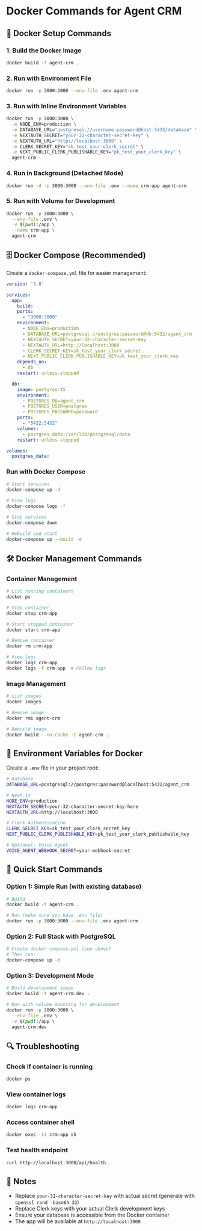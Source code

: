 # Docker Commands for Agent CRM

## 🐳 Docker Setup Commands

### 1. Build the Docker Image
```bash
docker build -t agent-crm .
```

### 2. Run with Environment File
```bash
docker run -p 3000:3000 --env-file .env agent-crm
```

### 3. Run with Inline Environment Variables
```bash
docker run -p 3000:3000 \
  -e NODE_ENV=production \
  -e DATABASE_URL="postgresql://username:password@host:5432/database" \
  -e NEXTAUTH_SECRET="your-32-character-secret-key" \
  -e NEXTAUTH_URL="http://localhost:3000" \
  -e CLERK_SECRET_KEY="sk_test_your_clerk_secret" \
  -e NEXT_PUBLIC_CLERK_PUBLISHABLE_KEY="pk_test_your_clerk_key" \
  agent-crm
```

### 4. Run in Background (Detached Mode)
```bash
docker run -d -p 3000:3000 --env-file .env --name crm-app agent-crm
```

### 5. Run with Volume for Development
```bash
docker run -p 3000:3000 \
  --env-file .env \
  -v $(pwd):/app \
  --name crm-app \
  agent-crm
```

## 🗄️ Docker Compose (Recommended)

Create a `docker-compose.yml` file for easier management:

```yaml
version: '3.8'

services:
  app:
    build: .
    ports:
      - "3000:3000"
    environment:
      - NODE_ENV=production
      - DATABASE_URL=postgresql://postgres:password@db:5432/agent_crm
      - NEXTAUTH_SECRET=your-32-character-secret-key
      - NEXTAUTH_URL=http://localhost:3000
      - CLERK_SECRET_KEY=sk_test_your_clerk_secret
      - NEXT_PUBLIC_CLERK_PUBLISHABLE_KEY=pk_test_your_clerk_key
    depends_on:
      - db
    restart: unless-stopped

  db:
    image: postgres:15
    environment:
      - POSTGRES_DB=agent_crm
      - POSTGRES_USER=postgres
      - POSTGRES_PASSWORD=password
    ports:
      - "5432:5432"
    volumes:
      - postgres_data:/var/lib/postgresql/data
    restart: unless-stopped

volumes:
  postgres_data:
```

### Run with Docker Compose
```bash
# Start services
docker-compose up -d

# View logs
docker-compose logs -f

# Stop services
docker-compose down

# Rebuild and start
docker-compose up --build -d
```

## 🛠️ Docker Management Commands

### Container Management
```bash
# List running containers
docker ps

# Stop container
docker stop crm-app

# Start stopped container
docker start crm-app

# Remove container
docker rm crm-app

# View logs
docker logs crm-app
docker logs -f crm-app  # Follow logs
```

### Image Management
```bash
# List images
docker images

# Remove image
docker rmi agent-crm

# Rebuild image
docker build --no-cache -t agent-crm .
```

## 🔧 Environment Variables for Docker

Create a `.env` file in your project root:

```bash
# Database
DATABASE_URL=postgresql://postgres:password@localhost:5432/agent_crm

# Next.js
NODE_ENV=production
NEXTAUTH_SECRET=your-32-character-secret-key-here
NEXTAUTH_URL=http://localhost:3000

# Clerk Authentication
CLERK_SECRET_KEY=sk_test_your_clerk_secret_key
NEXT_PUBLIC_CLERK_PUBLISHABLE_KEY=pk_test_your_clerk_publishable_key

# Optional: Voice Agent
VOICE_AGENT_WEBHOOK_SECRET=your-webhook-secret
```

## 🚀 Quick Start Commands

### Option 1: Simple Run (with existing database)
```bash
# Build
docker build -t agent-crm .

# Run (make sure you have .env file)
docker run -p 3000:3000 --env-file .env agent-crm
```

### Option 2: Full Stack with PostgreSQL
```bash
# Create docker-compose.yml (see above)
# Then run:
docker-compose up -d
```

### Option 3: Development Mode
```bash
# Build development image
docker build -t agent-crm:dev .

# Run with volume mounting for development
docker run -p 3000:3000 \
  --env-file .env \
  -v $(pwd):/app \
  agent-crm:dev
```

## 🔍 Troubleshooting

### Check if container is running
```bash
docker ps
```

### View container logs
```bash
docker logs crm-app
```

### Access container shell
```bash
docker exec -it crm-app sh
```

### Test health endpoint
```bash
curl http://localhost:3000/api/health
```

## 📝 Notes

- Replace `your-32-character-secret-key` with actual secret (generate with `openssl rand -base64 32`)
- Replace Clerk keys with your actual Clerk development keys
- Ensure your database is accessible from the Docker container
- The app will be available at `http://localhost:3000`
